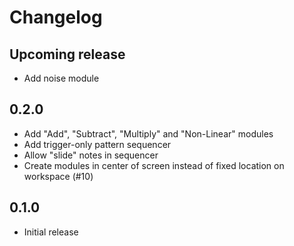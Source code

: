 # Changelog

## Upcoming release

* Add noise module

## 0.2.0

* Add "Add", "Subtract", "Multiply" and "Non-Linear" modules
* Add trigger-only pattern sequencer
* Allow "slide" notes in sequencer
* Create modules in center of screen instead of fixed location on workspace (#10)

## 0.1.0

* Initial release
